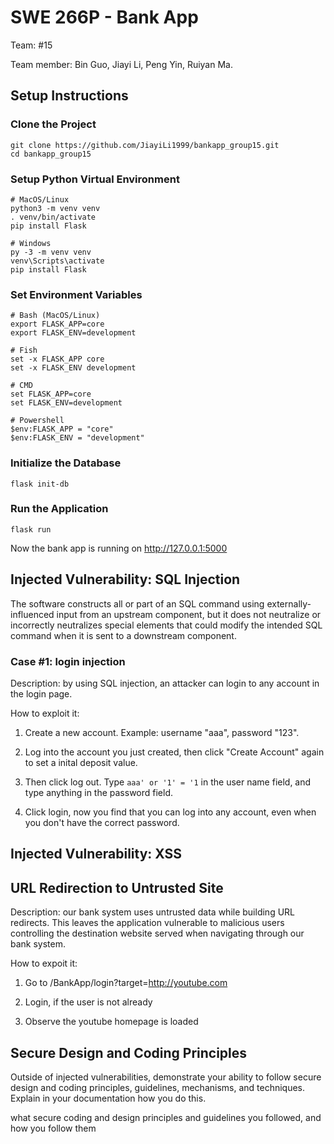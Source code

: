 # SWE 266P - Bank App

Team: #15

Team member: Bin Guo, Jiayi Li, Peng Yin, Ruiyan Ma.

## Setup Instructions

### Clone the Project

```shell
git clone https://github.com/JiayiLi1999/bankapp_group15.git
cd bankapp_group15
```

### Setup Python Virtual Environment

```shell
# MacOS/Linux
python3 -m venv venv
. venv/bin/activate
pip install Flask

# Windows
py -3 -m venv venv
venv\Scripts\activate
pip install Flask
```

### Set Environment Variables

```shell
# Bash (MacOS/Linux)
export FLASK_APP=core
export FLASK_ENV=development

# Fish
set -x FLASK_APP core
set -x FLASK_ENV development

# CMD
set FLASK_APP=core
set FLASK_ENV=development

# Powershell
$env:FLASK_APP = "core"
$env:FLASK_ENV = "development"
```

### Initialize the Database

```shell
flask init-db
```

### Run the Application

```shell
flask run
```

Now the bank app is running on http://127.0.0.1:5000

## Injected Vulnerability: SQL Injection

The software constructs all or part of an SQL command using externally- influenced input from an upstream component, but it does not neutralize or incorrectly neutralizes special elements that could modify the intended SQL command when it is sent to a downstream component.

### Case #1: login injection

Description: by using SQL injection, an attacker can login to any account in the login page. 

How to exploit it: 

1. Create a new account. Example: username "aaa", password "123". 

2. Log into the account you just created, then click "Create Account" again to set a inital deposit value. 

3. Then click log out. Type `aaa' or '1' = '1` in the user name field, and type anything in the password field. 

4. Click login, now you find that you can log into any account, even when you don't have the correct password. 


## Injected Vulnerability: XSS

## URL Redirection to Untrusted Site

Description: our bank system uses untrusted data while building URL redirects. This leaves the application vulnerable to malicious users controlling the destination website served when navigating through our bank system. 

How to expoit it: 
1. Go to /BankApp/login?target=http://youtube.com

2. Login, if the user is not already

3. Observe the youtube homepage is loaded

## Secure Design and Coding Principles

Outside of injected vulnerabilities, demonstrate your ability to follow secure design and coding principles, guidelines, mechanisms, and techniques. Explain in your documentation how you do this. 

what secure coding and design principles and guidelines you followed, and how you follow them



